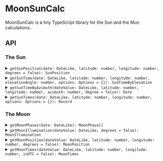 # MoonSunCalc

MoonSunCalc is a tiny TypeScript library for the Sun and the Mun calculations.

## API

### The Sun

<details>
	<summary>
		<code>getSunPosition(date: DateLike, latitude: number, longitude: number, degrees = false): SunPosition</code>
	</summary>

Calculates the Sun position for a given date and geoposition coordinates. The output is in radians by default.

```ts
interface SunPosition {
	altitude: number;
	azimuth: number;
	declination: number;
	zenith: number;
}
```
</details>

<details>
	<summary>
		<code>getSunTime(date: DateLike, latitude: number, longitude: number, elevationAngle: number, options: Options = {}): SunTimeByElevation</code>
	</summary>

Calculates the time at which the sun will have a given elevation angle when rising and when setting for a given date and geoposition. The observer `height` (in meters) relative to the horizon can be specified via options. The elevation angle input is in radians by default.

```ts
interface Options {
	height?: number;
	degrees?: boolean;
}

interface SunTimeByElevation {
	set: SunTime;
	rise: SunTime;
}

interface SunTime {
	/**
	 * Note: exception for `SOLAR_NOON` & `NADIR`
	 */
	elevation?: number;
	julian: number;
	index: number;
	name: string;
	timestamp: number;
	valid: boolean;
}
```
</details>

<details>
	<summary>
		<code>getSunTimeByAzimuth(dateValue: DateLike, latitude: number, longitude: number, azimuth: number, degree = false): Date</code>
	</summary>

Calculates a sun time for a given azimuth angle for a given date and geoposition. The `azimuth` input value is in radians by default.
</details>

<details>
	<summary>
		<code>getSunTimes(date: DateLike, latitude: number, longitude: number, options: Options = {}): Record<SunEventName, SunTime></code>
	</summary>

Calculates sun times for a given date and geoposition.

```ts
type SunEventName =
	| "SOLAR_NOON"
	| "NADIR"
	| "GOLDEN_HOUR_START_DAWN"
	| "GOLDEN_HOUR_END_DAWN"
	| "GOLDEN_HOUR_START_DUSK"
	| "GOLDEN_HOUR_END_DUSK"
	| "SUNRISE_START"
	| "SUNRISE_END"
	| "SUNSET_START"
	| "SUNSET_END"
	| "BLUE_HOUR_START_DAWN"
	| "BLUE_HOUR_END_DAWN"
	| "BLUE_HOUR_START_DUSK"
	| "BLUE_HOUR_END_DUSK"
	| "CIVIL_DAWN"
	| "CIVIL_DUSK"
	| "NAUTICAL_DAWN"
	| "NAUTICAL_DUSK"
	| "ASTRONOMICAL_DAWN"
	| "ASTRONOMICAL_DUSK";

interface SunTime {
	/**
	 * Note: exception for `SOLAR_NOON` & `NADIR`
	 */
	elevation?: number;
	julian: number;
	index: number;
	name: string;
	timestamp: number;
	valid: boolean;
}
```
</details>

### The Moon

<details>
	<summary>
		<code>getMoonPhases(date: DateLike): MoonPhase[]</code>
	</summary>

Calculates the nearest moon phases from the given date.

```ts
interface MoonPhase {
	phaseName: MoonPhaseName;
	phaseValue: number;
	timestamp: number;
}

type MoonPhaseName =
	| "NEW_MOON"
	| "WAXING_CRESCENT"
	| "FIRST_QUARTER"
	| "WAXING_GIBBOUS"
	| "FULL_MOON"
	| "WANING_GIBBOUS"
	| "THIRD_QUARTER"
	| "WANING_CRESCENT";
```
</details>

<details>
	<summary>
		<code>getMoonIllumination(dateValue: DateLike, degrees = false): MoonIllumination</code>
	</summary>

Calculates the illumination parameters of the Moon. The output angle values are in radians by default.

```ts
interface MoonIllumination {
	/**
	 * The midpoint angle in radians of the illuminated limb of the moon
	 * reckoned eastward from the north point of the disk;
	 */
	angle: number;
	fraction: number;
	phase: MoonPhase;
	phaseValue: number;
}
```
</details>

<details>
	<summary>
		<code>getMoonPosition(dateValue: DateLike, latitude: number, longitude: number, degrees = false): MoonPosition</code>
	</summary>

Calculates moon position for a given date and geoposition. The output angle values are in radians by default.

```ts
interface MoonPosition {
	azimuth: number;
	altitude: number;
	distance: number;
	parallacticAngle: number;
}
```
</details>

<details>
	<summary>
		<code>getMoonTimes(dateValue: DateLike, latitude: number, longitude: number, inUTC = false): MoonTimes</code>
	</summary>

Calculates the moon rise and set times for a given date and geoposition. Local time is used by default.

```ts
export interface MoonTimes {
	rise: Nullish<Date>;
	set: Nullish<Date>;
	alwaysUp: boolean;
	alwaysDown: boolean;
	/**
	 * Date of the highest position.
	 * Available if `set` and `rise` is not `null`.
	 */
	highest?: Date;
}
```
</details>
